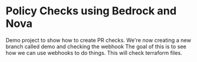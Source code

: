 # Policy Checks using Bedrock and Nova
Demo project to show how to create PR checks.
We're now creating a new branch called demo and checking the webhook
The goal of this is to see how we can use webhooks to do things.
This will check terraform files.
